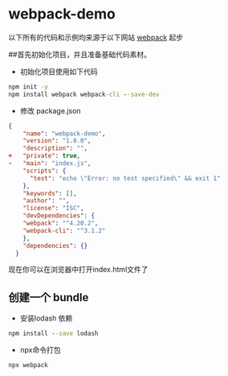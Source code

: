 # webpack-demo

以下所有的代码和示例均来源于以下网站
[webpack](https://v4.webpack.docschina.org/guides/getting-started/)
起步

##首先初始化项目，并且准备基础代码素材。
* 初始化项目使用如下代码
``` bat
npm init -y
npm install webpack webpack-cli --save-dev
```
* 修改 package.json
``` json
{
    "name": "webpack-demo",
    "version": "1.0.0",
    "description": "",
+   "private": true,
-   "main": "index.js",
    "scripts": {
      "test": "echo \"Error: no test specified\" && exit 1"
    },
    "keywords": [],
    "author": "",
    "license": "ISC",
    "devDependencies": {
    "webpack": "^4.20.2",
    "webpack-cli": "^3.1.2"
    },
    "dependencies": {}
  }
```
现在你可以在浏览器中打开index.html文件了

## 创建一个 bundle
* 安装lodash 依赖
``` bat
npm install --save lodash
```
* npx命令打包
``` bat
npx webpack
```